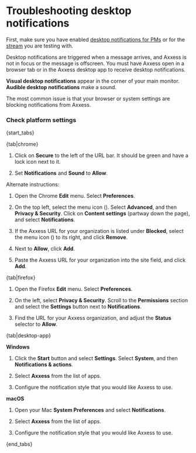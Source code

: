 # Troubleshooting desktop notifications

First, make sure you have enabled
[desktop notifications for PMs](/help/pm-mention-alert-notifications) or for the
[stream](/help/stream-notifications) you are testing with.

Desktop notifications are triggered when a message arrives, and Axxess is not
in focus or the message is offscreen. You must have Axxess open in a browser
tab or in the Axxess desktop app to receive desktop notifications.

**Visual desktop notifications** appear in the corner of your main monitor.
**Audible desktop notifications** make a sound.

The most common issue is that your browser or system settings are blocking
notifications from Axxess.

### Check platform settings

{start_tabs}

{tab|chrome}

1. Click on **Secure** to the left of the URL bar. It should be green and
   have a lock icon next to it.

1. Set **Notifications** and **Sound** to **Allow**.

Alternate instructions:

1. Open the Chrome **Edit** menu. Select **Preferences**.

2. On the top left, select the menu icon (<i class="fa
   fa-bars"></i>). Select **Advanced**, and then **Privacy & Security**.
   Click on **Content settings** (partway down the page), and select
   **Notifications**.

3. If the Axxess URL for your organization is listed under **Blocked**,
   select the menu icon (<i class="fa fa-ellipsis-v"></i>) to its right, and
   click **Remove**.

4. Next to **Allow**, click **Add**.

5. Paste the Axxess URL for your organization into the site field, and click
    **Add**.

{tab|firefox}

1. Open the Firefox **Edit** menu. Select **Preferences**.

2. On the left, select **Privacy & Security**. Scroll to the **Permissions**
   section and select the **Settings** button next to **Notifications**.

3. Find the URL for your Axxess organization, and adjust the **Status**
   selector to **Allow**.

{tab|desktop-app}

**Windows**

1. Click the **Start** button and select **Settings**. Select **System**,
   and then **Notifications & actions**.

2. Select **Axxess** from the list of apps.

3. Configure the notification style that you would like Axxess to use.

**macOS**

1. Open your Mac **System Preferences** and select **Notifications**.

2. Select **Axxess** from the list of apps.

3. Configure the notification style that you would like Axxess to use.

{end_tabs}
